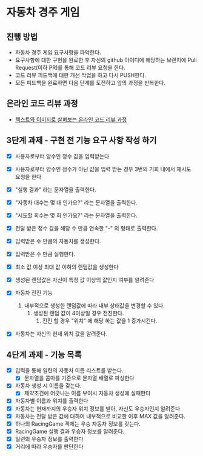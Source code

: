 # 자동차 경주 게임
## 진행 방법
* 자동차 경주 게임 요구사항을 파악한다.
* 요구사항에 대한 구현을 완료한 후 자신의 github 아이디에 해당하는 브랜치에 Pull Request(이하 PR)를 통해 코드 리뷰 요청을 한다.
* 코드 리뷰 피드백에 대한 개선 작업을 하고 다시 PUSH한다.
* 모든 피드백을 완료하면 다음 단계를 도전하고 앞의 과정을 반복한다.

## 온라인 코드 리뷰 과정
* [텍스트와 이미지로 살펴보는 온라인 코드 리뷰 과정](https://github.com/next-step/nextstep-docs/tree/master/codereview)

## 3단계 과제 - 구현 전 기능 요구 사항 작성 하기 
- [x] 사용자로부터 양수인 정수 값을 입력받는다
- [x] 사용자로부터 양수인 정수가 아닌 값을 입력 받는 경우 3번의 기회 내에서 재시도 요청을 한다 
- [x] "실행 결과" 라는 문자열을 출력한다.
- [x] "자동차 대수는 몇 대 인가요?" 라는 문자열을 출력한다.
- [x] "시도할 회수는 몇 회 인가요?" 라는 문자열을 출력한다.
- [x] 전달 받은 정수 값을 해당 수 만큼 연속한 "-" 의 형태로 출력한다.
- [x] 입력받은 수 만큼의 자동차를 생성한다.
- [x] 입력받은 수 만큼 실행한다. 
- [x] 최소 값 이상 최대 값 이하의 랜덤값을 생성한다
- [x] 생성된 랜덤값은 자신이 특정 값 이상의 값인지 여부를 알려준다
- [x] 자동차 전진 기능
    1. 내부적으로 생성한 랜덤값에 따라 내부 상태값을 변경할 수 있다.
        1. 생성된 랜덤 값이 4이상일 경우 전진한다.
           1. 전진 할 경우 "위치" 에 해당 하는 값을 1 증가시킨다.
- [x] 자동차는 자신의 현재 위치 값을 알려준다.


## 4단계 과제 - 기능 목록
- [x] 입력을 통해 일련의 자동차 이름 리스트를 받는다.
  - [x] 문자열을 콤마를 기준으로 문자열 배열로 파싱한다
- [x] 자동차 생성 시 이름을 갖는다. 
  - [x] 제약조건에 어긋나는 이름 부여시 자동차 생성에 실패한다
- [x] 자동차별 이름과 위치를 출력한다 
- [x] 자동차는 현재까지의 우승자 위치 정보를 받아, 자신도 우승자인지 알려준다
- [x] 자동차는 전달 받은 값에 대하여 내부적으로 비교한 이후 MAX 값을 알려준다.
- [x] 하나의 RacingGame 객체는 우승 자동차 정보를 갖는다. 
- [x] RacingGame 실행 결과 우승자 정보를 알려준다.
- [x] 일련의 우승자 정보를 출력한다
- [x] 거리에 따라 우승자를 판단한다
